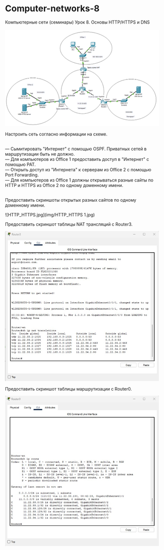 # Computer-networks-8
Компьютерные сети (семинары) Урок 8. Основы HTTP/HTTPS и DNS<br><br>
![hm_8](img/hm_8.jpg)

Настроить сеть согласно информации на схеме.<br><br>

— Сымитировать "Интернет" с помощью OSPF. Приватных сетей в маршрутизации быть не должно.<br>
— Для компьютеров из Office 1 предоставить доступ в "Интернет" с помощью PAT.<br>
— Открыть доступ из "Интернета" к серверам из Office 2 c помощью Port Forwarding.<br>
— Для компьютеров из Office 1 должны открываться разные сайты по HTTP и HTTPS из Office 2 по одному доменному имени.<br><br>

Предоставить скриншоты открытых разных сайтов по одному доменному имени.<br>

![HTTP_HTTPS.jpg](img/HTTP_HTTPS 1.jpg)

Предоставить скриншот таблицы NAT трансляций с Router3.<br>

![Router_3_NAT.jpg](img/Router_3_NAT.jpg)

Предоставить скриншот таблицы маршрутизации с Router0.<br>

![Router0_route.jpg](img/Router0_route.jpg)

